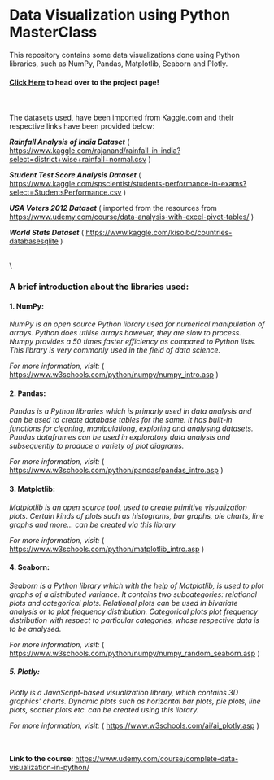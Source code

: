 # Data Visualization using Python MasterClass 

This repository contains some data visualizations done using Python libraries, such as NumPy, Pandas, Matplotlib, Seaborn and Plotly.

#### [Click Here](https://janhavi-2001.github.io/Data-Visualizations-using-Python/) to head over to the project page!
\
\
The datasets used, have been imported from Kaggle.com and their respective links have been provided below:

**_Rainfall Analysis of India Dataset_**
  ( https://www.kaggle.com/rajanand/rainfall-in-india?select=district+wise+rainfall+normal.csv )
  
**_Student Test Score Analysis Dataset_**
  ( https://www.kaggle.com/spscientist/students-performance-in-exams?select=StudentsPerformance.csv )
  
**_USA Voters 2012 Dataset_**
  ( imported from the resources from https://www.udemy.com/course/data-analysis-with-excel-pivot-tables/ )
  
**_World Stats Dataset_**
  ( https://www.kaggle.com/kisoibo/countries-databasesqlite )
  
\
\ 
### A brief introduction about the libraries used:

#### 1. NumPy:
*_NumPy is an open source Python library used for numerical manipulation of arrays. Python does utilise arrays however, they are slow to process._*
*_Numpy provides a 50 times faster efficiency as compared to Python lists. This library is very commonly used in the field of data science._*

*_For more information, visit:_* ( https://www.w3schools.com/python/numpy/numpy_intro.asp )

#### 2. Pandas:
*_Pandas is a Python libraries which is primarly used in data analysis and can be used to create database tables for the same._*
*_It has built-in functions for cleaning, manipulationg, exploring and analysing datasets. Pandas dataframes can be used_*
*_in exploratory data analysis and subsequently to produce a variety of plot diagrams._*

*_For more information, visit:_* ( https://www.w3schools.com/python/pandas/pandas_intro.asp )

#### 3. Matplotlib:
*_Matplotlib is an open source tool, used to create primitive visualization plots. Certain kinds of plots such as histograms,_*
*_bar graphs, pie charts, line graphs and more... can be created via this library_*

*_For more information, visit:_* ( https://www.w3schools.com/python/matplotlib_intro.asp )

#### 4. Seaborn:
*_Seaborn is a Python library which with the help of Matplotlib, is used to plot graphs of a distributed variance._*
*_It contains two subcategories: relational plots and categorical plots. Relational plots can be used in bivariate analysis_*
*_or to plot frequency distribution. Categorical plots plot frequency distribution with respect to particular categories, whose_*
*_respective data is to be analysed._*

*_For more information, visit:_* ( https://www.w3schools.com/python/numpy/numpy_random_seaborn.asp )

##### 5. Plotly: 
*_Plotly is a JavaScript-based visualization library, which contains 3D graphics' charts. Dynamic plots such as horizontal bar plots,_*
*_pie plots, line plots, scatter plots etc. can be created using this library._*

*_For more information, visit:_* ( https://www.w3schools.com/ai/ai_plotly.asp )

\
\
**Link to the course**: https://www.udemy.com/course/complete-data-visualization-in-python/
